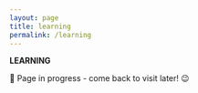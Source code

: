 ```yaml
---
layout: page
title: learning
permalink: /learning
---
```


<b>LEARNING</b>

🚧 Page in progress - come back to visit later! 😉

<style>
  .wrapper {
    max-width: 58em;
  }
</style>